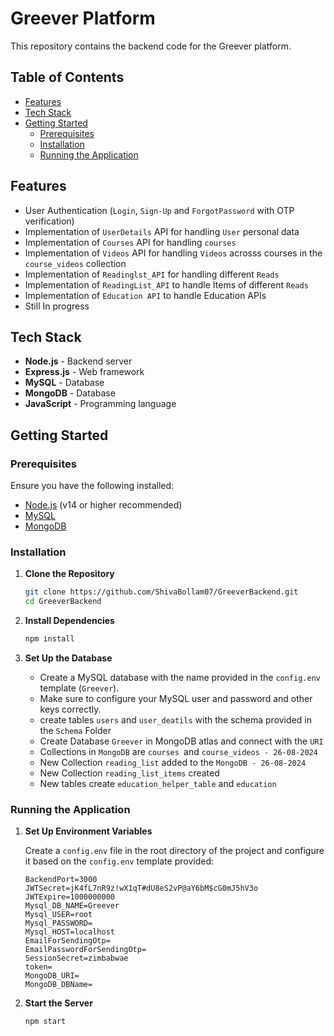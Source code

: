 # Greever Platform

This repository contains the backend code for the Greever platform.

## Table of Contents

- [Features](#features)
- [Tech Stack](#tech-stack)
- [Getting Started](#getting-started)
  - [Prerequisites](#prerequisites)
  - [Installation](#installation)
  - [Running the Application](#running-the-application)

## Features

- User Authentication (`Login`, `Sign-Up` and `ForgotPassword` with OTP verification)
- Implementation of `UserDetails` API for handling `User` personal data
- Implementation of `Courses` API for handling `courses`
- Implementation of `Videos` API for handling `Videos` acrosss courses in the `course_videos` collection
- Implementation of `Readinglst_API` for handling different `Reads`
- Implementation of `ReadingList_API` to handle Items of different `Reads`
- Implementation of `Education API`  to handle Education APIs
- Still In progress

## Tech Stack

- **Node.js** - Backend server
- **Express.js** - Web framework
- **MySQL** - Database
- **MongoDB** - Database
- **JavaScript** - Programming language

## Getting Started

### Prerequisites

Ensure you have the following installed:

- [Node.js](https://nodejs.org/) (v14 or higher recommended)
- [MySQL](https://www.mysql.com/)
- [MongoDB](https://www.mongodb.com/)

### Installation

1. **Clone the Repository**

   ```bash
   git clone https://github.com/ShivaBollam07/GreeverBackend.git
   cd GreeverBackend
   ```
2. **Install Dependencies**

   ```bash
   npm install
   ```
3. **Set Up the Database**

   - Create a MySQL database with the name provided in the `config.env` template (`Greever`).
   - Make sure to configure your MySQL user and password and other keys correctly.
   - create tables `users` and `user_deatils` with the schema provided in the `Schema` Folder
   - Create Database `Greever` in MongoDB atlas and connect with the `URI`
   - Collections in `MongoDB` are `courses `and `course_videos - 26-08-2024 `
   - New Collection `reading_list` added to the `MongoDB - 26-08-2024`
   - New Collection `reading_list_items` created
   - New tables create `education_helper_table` and `education`

### Running the Application

1. **Set Up Environment Variables**

   Create a `config.env` file in the root directory of the project and configure it based on the `config.env` template provided:

   ```plaintext
   BackendPort=3000
   JWTSecret=jK4fL7nR9z!wX1qT#dU8eS2vP@aY6bM$cG0mJ5hV3o
   JWTExpire=1000000000
   Mysql_DB_NAME=Greever
   Mysql_USER=root
   Mysql_PASSWORD=
   Mysql_HOST=localhost
   EmailForSendingOtp=
   EmailPasswordForSendingOtp=
   SessionSecret=zimbabwae
   token=
   MongoDB_URI=
   MongoDB_DBName=
   ```
2. **Start the Server**

   ```bash
   npm start
   ```
